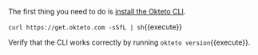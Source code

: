The first thing you need to do is [install the Okteto CLI](docs/getting-started/installation).

`curl https://get.okteto.com -sSfL | sh`{{execute}}

Verify that the CLI works correctly by running `okteto version`{{execute}}.
